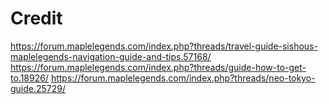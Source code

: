 # Credit

https://forum.maplelegends.com/index.php?threads/travel-guide-sishous-maplelegends-navigation-guide-and-tips.57168/
https://forum.maplelegends.com/index.php?threads/guide-how-to-get-to.18926/
https://forum.maplelegends.com/index.php?threads/neo-tokyo-guide.25729/